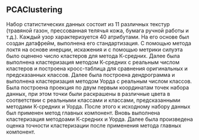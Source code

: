 ## PCAClustering
Набор статистических данных состоит из 11 различных текстур (травяной газон, прессованная телячья кожа, бумага ручной работы и т.д.). Каждый узор характеризуется 40 атрибутами. 
На его основе был создан датафрейм, выполнена его стандартизация.
С помощью метода локтя на основе инерции, искажения и с помощью метрики силуэта было оценено число кластеров для метода К-средних.
Далее была выполнена кластеризация методом К-средних с реальным числом кластеров и построена кросс-таблица для сравнения оригинальных и предсказанных классов.
Далее была построена дендрограмма и выполнена кластеризация методом Уорда с реальным числом классов.
Была построена проекция по двум первым координатам точек набора данных, при этом точки были раскрашены в различные цвета в соответствии с реальными классами и классами, предсказанными методами К-средних и Уорда.
После этого к исходному набору данных был применен метод главных компонент. Вновь выполнена кластеризация методоами К-средних и Уорда.
Далее была произведена оценка точности кластеризации после применения метода главных компонент.
